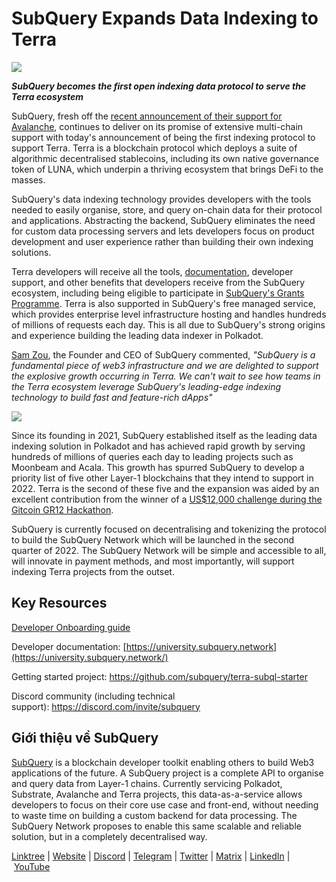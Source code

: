# SubQuery Expands Data Indexing to Terra

![](https://miro.medium.com/max/1400/0*RawNxwXFINt3r2th)

***SubQuery becomes the first open indexing data protocol to serve the Terra ecosystem***

SubQuery, fresh off the [recent announcement of their support for Avalanche](https://subquery.medium.com/subquery-expands-its-data-indexing-solution-to-support-avalanche-53449b6ebc7b), continues to deliver on its promise of extensive multi-chain support with today's announcement of being the first indexing protocol to support Terra. Terra is a blockchain protocol which deploys a suite of algorithmic decentralised stablecoins, including its own native governance token of LUNA, which underpin a thriving ecosystem that brings DeFi to the masses.

SubQuery's data indexing technology provides developers with the tools needed to easily organise, store, and query on-chain data for their protocol and applications. Abstracting the backend, SubQuery eliminates the need for custom data processing servers and lets developers focus on product development and user experience rather than building their own indexing solutions.

Terra developers will receive all the tools, [documentation](https://doc.subquery.network/), developer support, and other benefits that developers receive from the SubQuery ecosystem, including being eligible to participate in [SubQuery's Grants Programme](https://subquery.network/grants). Terra is also supported in SubQuery's free managed service, which provides enterprise level infrastructure hosting and handles hundreds of millions of requests each day. This is all due to SubQuery's strong origins and experience building the leading data indexer in Polkadot.

[Sam Zou](https://twitter.com/zoujialiu), the Founder and CEO of SubQuery commented, *"SubQuery is a fundamental piece of web3 infrastructure and we are delighted to support the explosive growth occurring in Terra. We can't wait to see how teams in the Terra ecosystem leverage SubQuery's leading-edge indexing technology to build fast and feature-rich dApps"*

![](https://miro.medium.com/max/1400/0*DEsRCNOk0NL15vZU)

Since its founding in 2021, SubQuery established itself as the leading data indexing solution in Polkadot and has achieved rapid growth by serving hundreds of millions of queries each day to leading projects such as Moonbeam and Acala. This growth has spurred SubQuery to develop a priority list of five other Layer-1 blockchains that they intend to support in 2022. Terra is the second of these five and the expansion was aided by an excellent contribution from the winner of a [US$12,000 challenge during the Gitcoin GR12 Hackathon](https://medium.com/@subquery/subquery-celebrates-winners-of-gitcoin-gr-12-hackathon-7486afaeab29).

SubQuery is currently focused on decentralising and tokenizing the protocol to build the SubQuery Network which will be launched in the second quarter of 2022. The SubQuery Network will be simple and accessible to all, will innovate in payment methods, and most importantly, will support indexing Terra projects from the outset.

## Key Resources

[Developer Onboarding guide](./20220510-terra-developer-guide.md)

Developer documentation: [https://university.subquery.network](https://university.subquery.network/)

Getting started project: https://github.com/subquery/terra-subql-starter

Discord community (including technical support): https://discord.com/invite/subquery

## Giới thiệu về SubQuery

[SubQuery](https://subquery.network/) is a blockchain developer toolkit enabling others to build Web3 applications of the future. A SubQuery project is a complete API to organise and query data from Layer-1 chains. Currently servicing Polkadot, Substrate, Avalanche and Terra projects, this data-as-a-service allows developers to focus on their core use case and front-end, without needing to waste time on building a custom backend for data processing. The SubQuery Network proposes to enable this same scalable and reliable solution, but in a completely decentralised way.

​​[Linktree](https://linktr.ee/subquerynetwork) | [Website](https://subquery.network/) | [Discord](https://discord.com/invite/78zg8aBSMG) | [Telegram](https://t.me/subquerynetwork) | [Twitter](https://twitter.com/subquerynetwork) | [Matrix](https://matrix.to/#/#subquery:matrix.org) | [LinkedIn](https://www.linkedin.com/company/subquery) | [YouTube](https://www.youtube.com/channel/UCi1a6NUUjegcLHDFLr7CqLw)
